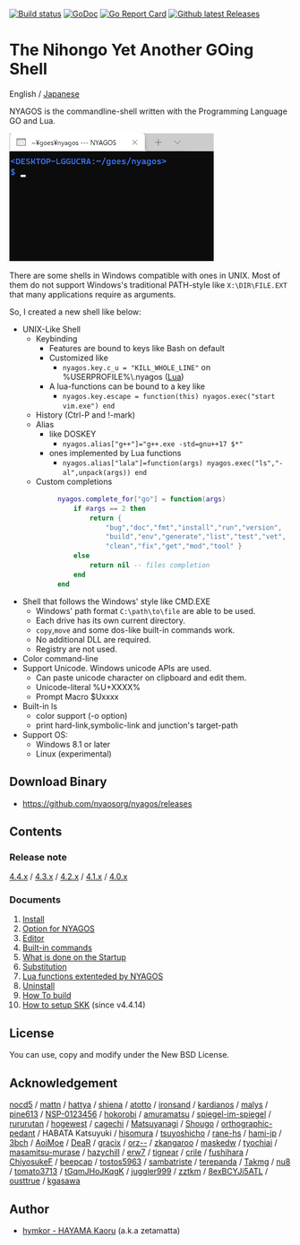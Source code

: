 [![Build status](https://ci.appveyor.com/api/projects/status/bh7866s6oasvchpj?svg=true)](https://ci.appveyor.com/project/zetamatta/nyagos)
[![GoDoc](https://godoc.org/github.com/nyaosorg/nyagos?status.svg)](https://godoc.org/github.com/nyaosorg/nyagos)
[![Go Report Card](https://goreportcard.com/badge/github.com/nyaosorg/nyagos)](https://goreportcard.com/report/github.com/nyaosorg/nyagos)
[![Github latest Releases](https://img.shields.io/github/downloads/nyaosorg/nyagos/latest/total.svg)](https://github.com/nyaosorg/nyagos/releases/latest)

The Nihongo Yet Another GOing Shell
===================================

English
/ [Japanese](./readme_ja.md)

NYAGOS is the commandline-shell written with the Programming Language GO and Lua.

![demo-animation](./demo.gif)

There are some shells in Windows compatible with ones in UNIX.
Most of them do not support Windows's traditional PATH-style
like `X:\DIR\FILE.EXT` that many applications require as arguments.

So, I created a new shell like below:

* UNIX-Like Shell
  * Keybinding
    * Features are bound to keys like Bash on default
    * Customized like
        * `nyagos.key.c_u = "KILL_WHOLE_LINE"` on %USERPROFILE%\\.nyagos ([Lua](https://github.com/yuin/gopher-lua))
    * A lua-functions can be bound to a key like
        * `nyagos.key.escape = function(this) nyagos.exec("start vim.exe") end`
  * History (Ctrl-P and !-mark)
  * Alias
    * like DOSKEY
        * `nyagos.alias["g++"]="g++.exe -std=gnu++17 $*"`
    * ones implemented by Lua functions
        * `nyagos.alias["lala"]=function(args) nyagos.exec("ls","-al",unpack(args)) end`
  * Custom completions
```lua
            nyagos.complete_for["go"] = function(args)
                if #args == 2 then
                    return {
                        "bug","doc","fmt","install","run","version",
                        "build","env","generate","list","test","vet",
                        "clean","fix","get","mod","tool" }
                else
                    return nil -- files completion
                end
            end
```
* Shell that follows the Windows' style like CMD.EXE
  * Windows' path format `C:\path\to\file` are able to be used.
  * Each drive has its own current directory.
  * `copy`,`move` and some dos-like built-in commands work.
  * No additional DLL are required.
  * Registry are not used.
* Color command-line
* Support Unicode. Windows unicode APIs are used.
  * Can paste unicode character on clipboard and edit them.
  * Unicode-literal %U+XXXX%
  * Prompt Macro $Uxxxx
* Built-in ls
  * color support (-o option)
  * print hard-link,symbolic-link and junction's target-path
* Support OS:
  * Windows 8.1 or later
  * Linux (experimental)

Download Binary
---------------

* https://github.com/nyaosorg/nyagos/releases

Contents
--------

### Release note

[4.4.x](docs/release_note_en.md)
/ [4.3.x](docs/history-4.3_en.md)
/ [4.2.x](docs/history-4.2_en.md)
/ [4.1.x](docs/history-4.1_en.md)
/ [4.0.x](docs/history-4.0_en.md)

### Documents

1. [Install](docs/01-Install_en.md)
2. [Option for NYAGOS](docs/02-Options_en.md)
3. [Editor](docs/03-Readline_en.md)
4. [Built-in commands](docs/04-Commands_en.md)
5. [What is done on the Startup](docs/05-Startup_en.md)
6. [Substitution](docs/06-Substitution_en.md)
7. [Lua functions extenteded by NYAGOS](docs/07-LuaFunctions_en.md)
8. [Uninstall](docs/08-Uninstall_en.md)
9. [How To build](docs/09-Build_en.md)
10. [How to setup SKK](docs/10-SetupSKK_en.md) (since v4.4.14)

License
-------

You can use, copy and modify under the New BSD License.

Acknowledgement
---------------

[nocd5](https://github.com/nocd5)
/ [mattn](https://github.com/mattn)
/ [hattya](https://github.com/hattya)
/ [shiena](https://github.com/shiena)
/ [atotto](https://github.com/atotto)
/ [ironsand](https://github.com/ironsand)
/ [kardianos](https://github.com/kardianos)
/ [malys](https://github.com/malys)
/ [pine613](https://github.com/pine613)
/ [NSP-0123456](https://github.com/NSP-0123456)
/ [hokorobi](https://github.com/hokorobi)
/ [amuramatsu](https://github.com/amuramatsu)
/ [spiegel-im-spiegel](https://github.com/spiegel-im-spiegel)
/ [rururutan](https://github.com/rururutan/)
/ [hogewest](https://github.com/hogewest)
/ [cagechi](https://github.com/cagechi)
/ [Matsuyanagi](https://github.com/Matsuyanagi)
/ [Shougo](https://github.com/Shougo)
/ [orthographic-pedant](https://github.com/orthographic-pedant)
/ HABATA Katsuyuki
/ [hisomura](https://github.com/hisomura)
/ [tsuyoshicho](https://github.com/tsuyoshicho)
/ [rane-hs](https://github.com/rane-hs)
/ [hami-jp](https://github.com/hami-jp)
/ [3bch](https://github.com/3bch)
/ [AoiMoe](https://github.com/aoimoe)
/ [DeaR](https://github.com/DeaR)
/ [gracix](https://github.com/gracix)
/ [orz--](https://github.com/orz--)
/ [zkangaroo](https://github.com/zkangaroo)
/ [maskedw](https://github.com/maskedw)
/ [tyochiai](https://github.com/tyochiai)
/ [masamitsu-murase](https://github.com/masamitsu-murase)
/ [hazychill](https://github.com/hazychill)
/ [erw7](https://github.com/erw7)
/ [tignear](https://github.com/tignear)
/ [crile](https://github.com/crile)
/ [fushihara](https://github.com/fushihara)
/ [ChiyosukeF](https://twitter.com/ChiyosukeF)
/ [beepcap](https://twitter.com/beepcap)
/ [tostos5963](https://github.com/tostos5963)
/ [sambatriste](https://github.com/sambatriste)
/ [terepanda](https://github.com/terepanda)
/ [Takmg](https://github.com/Takmg)
/ [nu8](https://github.com/nu8)
/ [tomato3713](https://github.com/tomato3713)
/ [tGqmJHoJKqgK](https://github.com/tGqmJHoJKqgK)
/ [juggler999](https://github.com/juggler999)
/ [zztkm](https://github.com/zztkm)
/ [8exBCYJi5ATL](https://github.com/8exBCYJi5ATL)
/ [ousttrue](https://github.com/ousttrue)
/ [kgasawa](https://github.com/kgasawa)

Author
------

* [hymkor - HAYAMA Kaoru](https://github.com/hymkor) (a.k.a zetamatta)
